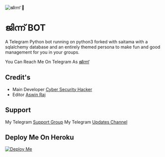 ![ജിന്ന് 🧞](https://telegra.ph/%E0%B4%9C%E0%B4%A8%E0%B4%A8-V20-03-23)
# ജിന്ന് BOT

A Telegram Python bot running on python3 forked with saitama with a sqlalchemy database and an entirely themed persona to make fun and good management for you in your groups.

You Can Reach Me On Telegram As [ജിന്ന് ](https://t.me/vilakkilaejinn_bot)
## Credit's
- Main Developer [Cyber Security Hacker](http://t.me/cybersecurityhacker)
- Editor [Aswin Raj](https://t.me/aswin_Raj_TG)

## Support
My Telegram [Support Group](https://t.me/AMXSUPPORT)
My Telegram [Updates Channel ](https://t.me/Jinnzzupdates)

## Deploy Me On Heroku 

[![Deploy Me](https://www.herokucdn.com/deploy/button.svg)](https://heroku.com/deploy?template=https://github.com/CybersecurityhackerJinn/Mizuki.git) 


